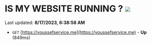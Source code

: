 # IS MY WEBSITE RUNNING ? [![](https://img.shields.io/static/v1?label=Sponsor&message=%E2%9D%A4&logo=GitHub&color=%23fe8e86)](https://github.com/sponsors/<username>)

Last updated: **8/17/2023, 6:38:58 AM**

- `GET` [https://youssefservice.me](https://youssefservice.me) - **Up** (849ms)
